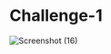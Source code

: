 # Challenge-1

![Screenshot (16)](https://user-images.githubusercontent.com/42319581/133437538-9032321f-0f84-4c19-b88e-b240ea40ec40.png)
